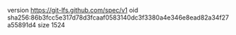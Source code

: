 version https://git-lfs.github.com/spec/v1
oid sha256:86b3fcc5e317d78d3fcaaf0583140dc3f3380a4e346e8ead82a34f27a55891d4
size 1524
